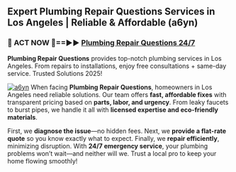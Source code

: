 ## Expert Plumbing Repair Questions Services in Los Angeles | Reliable & Affordable (a6yn)  

<h3>🚿 ACT NOW 🌟==►► <a href="https://tinyurl.com/2ne6vx2x" rel="nofollow">Plumbing Repair Questions 24/7</a></h3>

**Plumbing Repair Questions** provides top-notch plumbing services in Los Angeles. From repairs to installations, enjoy free consultations + same-day service. Trusted Solutions 2025!

[![a6yn](https://i.imgur.com/4PFF4AK.jpeg)](https://tinyurl.com/2ne6vx2x)
When facing **Plumbing Repair Questions**, homeowners in Los Angeles need reliable solutions. Our team offers **fast, affordable fixes** with transparent pricing based on **parts, labor, and urgency**. From leaky faucets to burst pipes, we handle it all with **licensed expertise and eco-friendly materials**.  

First, we **diagnose the issue**—no hidden fees. Next, we **provide a flat-rate quote** so you know exactly what to expect. Finally, we **repair efficiently**, minimizing disruption. With **24/7 emergency service**, your plumbing problems won’t wait—and neither will we. Trust a local pro to keep your home flowing smoothly!
